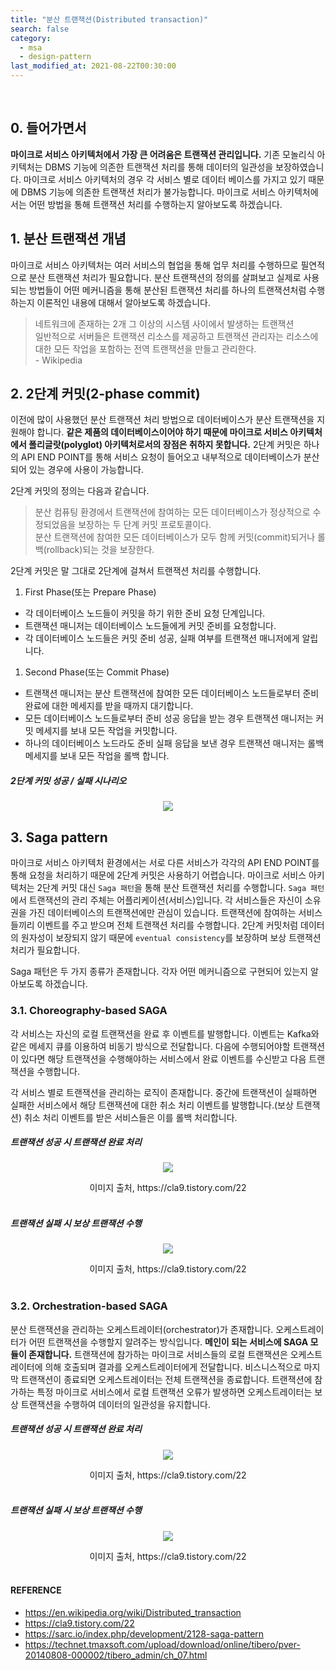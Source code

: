 ```yaml
---
title: "분산 트랜잭션(Distributed transaction)"
search: false
category:
  - msa
  - design-pattern
last_modified_at: 2021-08-22T00:30:00
---
```


<br>

## 0. 들어가면서

**마이크로 서비스 아키텍처에서 가장 큰 어려움은 트랜잭션 관리입니다.** 
기존 모놀리식 아키텍처는 DBMS 기능에 의존한 트랜잭션 처리를 통해 데이터의 일관성을 보장하였습니다. 
마이크로 서비스 아키텍처의 경우 각 서비스 별로 데이터 베이스를 가지고 있기 때문에 DBMS 기능에 의존한 트랜잭션 처리가 불가능합니다. 
마이크로 서비스 아키텍처에서는 어떤 방법을 통해 트랜잭션 처리를 수행하는지 알아보도록 하겠습니다.

## 1. 분산 트랜잭션 개념

마이크로 서비스 아키텍처는 여러 서비스의 협업을 통해 업무 처리를 수행하므로 필연적으로 분산 트랜잭션 처리가 필요합니다. 
분산 트랜잭션의 정의를 살펴보고 실제로 사용되는 방법들이 어떤 메커니즘을 통해 분산된 트랜잭션 처리를 하나의 트랜잭션처럼 수행하는지 이론적인 내용에 대해서 알아보도록 하겠습니다.

> 네트워크에 존재하는 2개 그 이상의 시스템 사이에서 발생하는 트랜잭션<br>
> 일반적으로 서버들은 트랜잭션 리소스를 제공하고 트랜잭션 관리자는 리소스에 대한 모든 작업을 포함하는 전역 트랜잭션을 만들고 관리한다.<br>
> \- Wikipedia

## 2. 2단계 커밋(2-phase commit)
이전에 많이 사용했던 분산 트랜잭션 처리 방법으로 데이터베이스가 분산 트랜잭션을 지원해야 합니다. 
**같은 제품의 데이터베이스이어야 하기 때문에 마이크로 서비스 아키텍처에서 폴리글랏(polyglot) 아키텍처로서의 장점은 취하지 못합니다.** 
2단계 커밋은 하나의 API END POINT를 통해 서비스 요청이 들어오고 내부적으로 데이터베이스가 분산되어 있는 경우에 사용이 가능합니다.

2단계 커밋의 정의는 다음과 같습니다.
> 분산 컴퓨팅 환경에서 트랜잭션에 참여하는 모든 데이터베이스가 정상적으로 수정되었음을 보장하는 두 단계 커밋 프로토콜이다.<br>
> 분산 트랜잭션에 참여한 모든 데이터베이스가 모두 함께 커밋(commit)되거나 롤백(rollback)되는 것을 보장한다.

2단계 커밋은 말 그대로 2단계에 걸쳐서 트랜잭션 처리를 수행합니다.
1. First Phase(또는 Prepare Phase)
  - 각 데이터베이스 노드들이 커밋을 하기 위한 준비 요청 단계입니다.
  - 트랜잭션 매니저는 데이터베이스 노드들에게 커밋 준비를 요청합니다.
  - 각 데이터베이스 노드들은 커밋 준비 성공, 실패 여부를 트랜잭션 매니저에게 알립니다.
1. Second Phase(또는 Commit Phase)
  - 트랜잭션 매니저는 분산 트랜잭션에 참여한 모든 데이터베이스 노드들로부터 준비 완료에 대한 메세지를 받을 때까지 대기합니다.
  - 모든 데이터베이스 노드들로부터 준비 성공 응답을 받는 경우 트랜잭션 매니저는 커밋 메세지를 보내 모든 작업을 커밋합니다.
  - 하나의 데이터베이스 노드라도 준비 실패 응답을 보낸 경우 트랜잭션 매니저는 롤백 메세지를 보내 모든 작업을 롤백 합니다.

##### 2단계 커밋 성공 / 실패 시나리오

<p align="center"><img src="/images/distributed-transaction-1.JPG"></p>

## 3. Saga pattern
마이크로 서비스 아키텍처 환경에서는 서로 다른 서비스가 각각의 API END POINT를 통해 요청을 처리하기 때문에 2단계 커밋은 사용하기 어렵습니다. 
마이크로 서비스 아키텍처는 2단계 커밋 대신 `Saga 패턴`을 통해 분산 트랜잭션 처리를 수행합니다.
`Saga 패턴`에서 트랜잭션의 관리 주체는 어플리케이션(서비스)입니다. 
각 서비스들은 자신이 소유권을 가진 데이터베이스의 트랜잭션에만 관심이 있습니다. 
트랜잭션에 참여하는 서비스들끼리 이벤트를 주고 받으며 전체 트랜잭션 처리를 수행합니다. 
2단계 커밋처럼 데이터의 원자성이 보장되지 않기 때문에 `eventual consistency`를 보장하며 보상 트랜잭션 처리가 필요합니다.

Saga 패턴은 두 가지 종류가 존재합니다. 
각자 어떤 메커니즘으로 구현되어 있는지 알아보도록 하겠습니다.

### 3.1. Choreography-based SAGA
각 서비스는 자신의 로컬 트랜잭션을 완료 후 이벤트를 발행합니다. 
이벤트는 Kafka와 같은 메세지 큐를 이용하여 비동기 방식으로 전달합니다. 
다음에 수행되어야할 트랜잭션이 있다면 해당 트랜잭션을 수행해야하는 서비스에서 완료 이벤트를 수신받고 다음 트랜잭션을 수행합니다. 

각 서비스 별로 트랜잭션을 관리하는 로직이 존재합니다.
중간에 트랜잭션이 실패하면 실패한 서비스에서 해당 트랜잭션에 대한 취소 처리 이벤트를 발행합니다.(보상 트랜잭션)
취소 처리 이벤트를 받은 서비스들은 이를 롤백 처리합니다.

##### 트랜잭션 성공 시 트랜잭션 완료 처리

<p align="center"><img src="/images/distributed-transaction-2.JPG"></p>
<center>이미지 출처, https://cla9.tistory.com/22</center><br>

##### 트랜잭션 실패 시 보상 트랜잭션 수행

<p align="center"><img src="/images/distributed-transaction-3.JPG"></p>
<center>이미지 출처, https://cla9.tistory.com/22</center><br>

### 3.2. Orchestration-based SAGA
분산 트랜잭션을 관리하는 오케스트레이터(orchestrator)가 존재합니다. 
오케스트레이터가 어떤 트랜잭션을 수행할지 알려주는 방식입니다. 
**메인이 되는 서비스에 SAGA 모듈이 존재합니다.** 
트랜잭션에 참가하는 마이크로 서비스들의 로컬 트랜잭션은 오케스트레이터에 의해 호출되며 결과를 오케스트레이터에게 전달합니다. 
비스니스적으로 마지막 트랜잭션이 종료되면 오케스트레이터는 전체 트랜잭션을 종료합니다. 
트랜잭션에 참가하는 특정 마이크로 서비스에서 로컬 트랜잭션 오류가 발생하면 오케스트레이터는 보상 트랜잭션을 수행하여 데이터의 일관성을 유지합니다.

##### 트랜잭션 성공 시 트랜잭션 완료 처리

<p align="center"><img src="/images/distributed-transaction-4.JPG"></p>
<center>이미지 출처, https://cla9.tistory.com/22</center><br>

##### 트랜잭션 실패 시 보상 트랜잭션 수행

<p align="center"><img src="/images/distributed-transaction-5.JPG"></p>
<center>이미지 출처, https://cla9.tistory.com/22</center><br>

#### REFERENCE
- <https://en.wikipedia.org/wiki/Distributed_transaction>
- <https://cla9.tistory.com/22>
- <https://sarc.io/index.php/development/2128-saga-pattern>
- <https://technet.tmaxsoft.com/upload/download/online/tibero/pver-20140808-000002/tibero_admin/ch_07.html>
